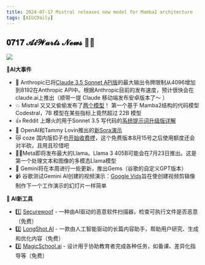 ```yaml
---
title: 2024-07-17 Mistral releases new model for Mamba2 architecture
tags: [AIGCDaily]
---
```


## 𝟎𝟕𝟏𝟕 𝓐𝓲𝓦𝓪𝓻𝓽𝓼 𝓝𝓮𝔀𝓼 🧙📰

![](https://cdn.jsdelivr.net/gh/donttal/imgbed/img/cc99c503fec3010daa900588f3637e44.webp)

**🤯AI大事件**

- 👅 Anthropic已将[Claude 3.5 Sonnet API版](https://x.com/alexalbert__/status/1812921642143900036?utm_source=bensbites&utm_medium=newsletter&utm_campaign=daily-digest-double-booster-for-claude)的最大输出令牌限制从4096增加到8192在Anthropic API中。根据Anthropic目前的发布速度，预计很快会在claude.ai上推出（顺带一提 Claude 移动端发布安卓版本了～ ）
- 💥 Mistral 又又又偷偷发布了[两个模型](https://x.com/tuturetom/status/1813235748210110905)！ 第一个基于 Mamba2结构的代码模型 Codestral，7B 模型在某些指标上竟然超过 22B 模型
- 👍 Reddit 上爆火的用于Sonnet 3.5 写代码的[系统提示词升级版详解](https://aiwarts101.feishu.cn/docx/Shj2dO0FpoHGX1x6jztcRoJ2nqg?from=from_copylink)
- 🥱 OpenAI和Tammy Lovin推出的[新Sora演示](https://www.youtube.com/watch?v=RfwiiIIDjUc)
- 😿 coze 国内版扣子也[开始收费啰](https://x.com/aiwarts/status/1813234985618534706)，这个免费版本8月15号之后使用额度还会对半砍，且用且珍惜吧
- 💪🦙Meta即将发布最大的Llama。Llama 3 405B可能会在7月23日推出。这是第一个处理文本和图像的多模态Llama模型
- 📰 Gemini将在本周进行一些更新，推出Gems（谷歌的自定义GPT版本）
- 📹 谷歌测试Gemini AI创建的视频演示：[Google Vids](https://www.theverge.com/2024/7/15/24199063/google-vids-gemini-ai-app-workspace-labs-available)旨在使创建视频剪辑像制作下一个工作演示的幻灯片一样简单

**🧰 AI新工具**

- 1️⃣ [Securewoof](https://krisp.ai/) - 一种由AI驱动的恶意软件扫描器，检查可执行文件是否恶意（免费）
- 2️⃣ [LongShot AI](https://www.longshot.ai) - 一款由人工智能驱动的长篇内容助手，帮助用户研究、生成和优化内容（免费）
- 3️⃣ [MagicSchool.ai](http://magicschool.ai/) - 设计用于协助教育者完成各种任务，如备课、差异化指导等（免费）